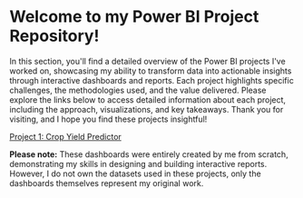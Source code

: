 # Welcome to my Power BI Project Repository!

In this section, you'll find a detailed overview of the Power BI projects I've worked on, showcasing my ability to transform data into actionable insights through interactive dashboards and reports. Each project highlights specific challenges, the methodologies used, and the value delivered. Please explore the links below to access detailed information about each project, including the approach, visualizations, and key takeaways. Thank you for visiting, and I hope you find these projects insightful!

[Project 1: Crop Yield Predictor](https://github.com/hema-segar/Power-BI-Projects/blob/main/Crop%20Yield%20Predictor.md)

**Please note:** These dashboards were entirely created by me from scratch, demonstrating my skills in designing and building interactive reports. However, I do not own the datasets used in these projects, only the dashboards themselves represent my original work.
